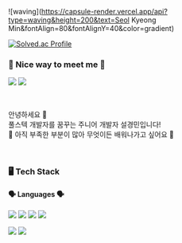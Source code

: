 ![waving](https://capsule-render.vercel.app/api?type=waving&height=200&text=Seol Kyeong Min&fontAlign=80&fontAlignY=40&color=gradient)

[![Solved.ac Profile](http://mazassumnida.wtf/api/v2/generate_badge?boj=skmin3735)](https://solved.ac/skmin3735/)


### 👐 Nice way to meet me 👐<br/>


<p>
  <a href="https://velog.io/@k0ng-min"><img src="https://img.shields.io/badge/Velog-20C997?style=flat&logo=Velog&logoColor=white&link=https://velog.io/@k0ng-min"/></a>
  <img src="https://img.shields.io/badge/skmin3735@gmail.com-EA4335?style=flat&logo=Gmail&logoColor=white"/>
</p><br/>




<p>
 안녕하세요 👋  <br/>
 풀스텍 개발자를 꿈꾸는 주니어 개발자 설경민입니다! <br/>
 👊 아직 부족한 부분이 많아 무엇이든 배워나가고 싶어요 👊  <br/>  
</p><br/>




###  🖥️ Tech Stack <br/>

#### 🗣️ Languages 🗣️ <br/>

<p>
  <img src="https://img.shields.io/badge/HTML5-E34F26?style=flat-square&logo=HTML5&logoColor=white"/>
  <img src="https://img.shields.io/badge/CSS-1572B6?style=flat-square&logo=CSS3&logoColor=black"/>
  <img src="https://img.shields.io/badge/Javascript-F7DF1E?style=flat-square&logo=Javascript&logoColor=black"/>
  <img src="https://img.shields.io/badge/Python-3776AB?style=flat-square&logo=Python&logoColor=white"/>
</p>
<p>
  <img src="https://img.shields.io/badge/C-A8B9CC?style=flat-square&logo=C&logoColor=white"/> 
  <img src="https://img.shields.io/badge/Django-092E20?style=flat-square&logo=Django&logoColor=white"/>
</p>





